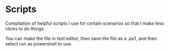 # Scripts
Compilation of helpful scripts I use for certain scenarios so that I make less clicks to do things.

You can make the file in text editor, then save the file as a .ps1, and then select run as powershell to use.
